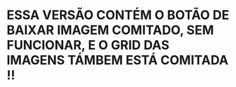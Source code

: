 # ESSA VERSÃO CONTÉM O BOTÃO DE BAIXAR IMAGEM COMITADO, SEM FUNCIONAR, E O GRID DAS IMAGENS TÁMBEM ESTÁ COMITADA !!
